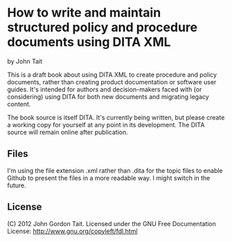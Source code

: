 How to write and maintain structured policy and procedure documents using DITA XML
==================================================================================

by John Tait

This is a draft book about using DITA XML to create procedure and policy documents, rather than creating product documentation or software user guides. It's intended for authors and decision-makers faced with (or considering) using DITA for both new documents and migrating legacy content.

The book source is itself DITA. It's currently being written, but please create a working copy for yourself at any point in its development. The DITA source will remain online after publication.

Files
-----

I'm using the file extension .xml rather than .dita for the topic files to enable Github to present the files in a more readable way. I might switch in the future.

License
-------

(C) 2012 John Gordon Tait. Licensed under the GNU Free Documentation License: http://www.gnu.org/copyleft/fdl.html


